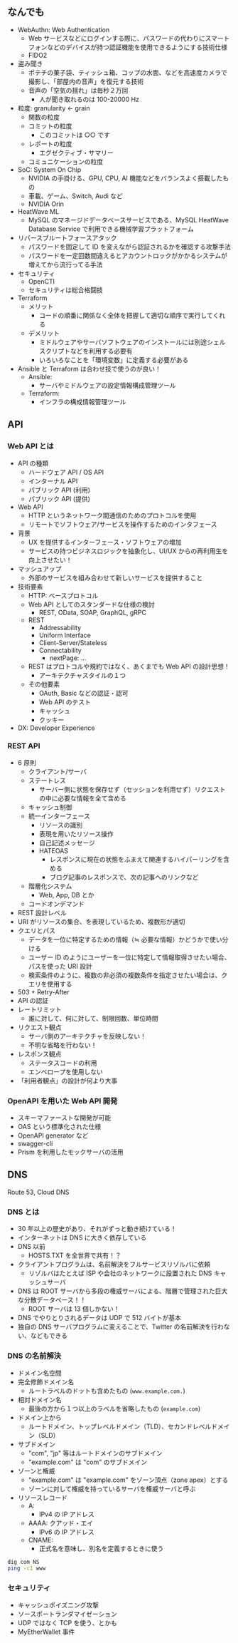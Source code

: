 ## なんでも

- WebAuthn: Web Authentication
  - Web サービスなどにログインする際に、パスワードの代わりにスマートフォンなどのデバイスが持つ認証機能を使用できるようにする技術仕様
  - FIDO2
- 盗み聞き
  - ポテチの菓子袋、ティッシュ箱、コップの水面、などを高速度カメラで撮影し、「部屋内の音声」を復元する技術
  - 音声の「空気の揺れ」は毎秒２万回
    - 人が聞き取れるのは 100-20000 Hz
- 粒度: granularity <- grain
  - 関数の粒度
  - コミットの粒度
    - このコミットは ○○ です
  - レポートの粒度
    - エグゼクティブ・サマリー
  - コミュニケーションの粒度
- SoC: System On Chip
  - NVIDIA の手掛ける、GPU, CPU, AI 機能などをバランスよく搭載したもの
  - 車載、ゲーム、Switch, Audi など
  - NVIDIA Orin
- HeatWave ML
  - MySQL のマネージドデータベースサービスである、MySQL HeatWave Database Service で利用できる機械学習プラットフォーム
- リバースブルートフォースアタック
  - パスワードを固定して ID を変えながら認証されるかを確認する攻撃手法
  - パスワードを一定回数間違えるとアカウントロックがかかるシステムが増えてから流行ってる手法
- セキュリティ
  - OpenCTI
  - セキュリティは総合格闘技
- Terraform
  - メリット
    - コードの順番に関係なく全体を把握して適切な順序で実行してくれる
  - デメリット
    - ミドルウェアやサーバソフトウェアのインストールには別途シェルスクリプトなどを利用する必要有
    - いろいろなことを「環境変数」に定義する必要がある
- Ansible と Terraform は合わせ技で使うのが良い！
  - Ansible:
    - サーバやミドルウェアの設定情報構成管理ツール
  - Terraform:
    - インフラの構成情報管理ツール

## API

### Web API とは

- API の種類
  - ハードウェア API / OS API
  - インターナル API
  - パブリック API (利用)
  - パブリック API (提供)
- Web API
  - HTTP というネットワーク間通信のためのプロトコルを使用
  - リモートでソフトウェア/サービスを操作するためのインタフェース
- 背景
  - UX を提供するインターフェース・ソフトウェアの増加
  - サービスの持つビジネスロジックを抽象化し、UI/UX からの再利用生を向上させたい！
- マッシュアップ
  - 外部のサービスを組み合わせて新しいサービスを提供すること
- 技術要素
  - HTTP: ベースプロトコル
  - Web API としてのスタンダードな仕様の検討
    - REST, OData, SOAP, GraphQL, gRPC
  - REST
    - Addressability
    - Uniform Interface
    - Client-Server/Stateless
    - Connectability
      - nextPage: ...
  - REST はプロトコルや規約ではなく、あくまでも Web API の設計思想！
    - アーキテクチャスタイルの１つ
  - その他要素
    - OAuth, Basic などの認証・認可
    - Web API のテスト
    - キャッシュ
    - クッキー
- DX: Developer Experience

### REST API

- 6 原則
  - クライアント/サーバ
  - ステートレス
    - サーバー側に状態を保存せず（セッションを利用せず）リクエストの中に必要な情報を全て含める
  - キャッシュ制御
  - 統一インターフェース
    - リソースの識別
    - 表現を用いたリソース操作
    - 自己記述メッセージ
    - HATEOAS
      - レスポンスに現在の状態をふまえて関連するハイパーリングを含める
      - ブログ記事のレスポンスで、次の記事へのリンクなど
  - 階層化システム
    - Web, App, DB とか
  - コードオンデマンド
- REST 設計レベル
- URI がリソースの集合、を表現しているため、複数形が適切
- クエリとパス
  - データを一位に特定するための情報（≒ 必要な情報）かどうかで使い分ける
  - ユーザー ID のようにユーザーを一位に特定して情報取得させたい場合、パスを使った URI 設計
  - 検索条件のように、複数の非必須の複数条件を指定させたい場合は、クエリを使用する
- 503 + Retry-After
- API の認証
- レートリミット
  - 誰に対して、何に対して、制限回数、単位時間
- リクエスト観点
  - サーバ側のアーキテクチャを反映しない！
  - 不明な省略を行わない！
- レスポンス観点
  - ステータスコードの利用
  - エンベロープを使用しない
- 「利用者観点」の設計が何より大事

### OpenAPI を用いた Web API 開発

- スキーマファーストな開発が可能
- OAS という標準化された仕様
- OpenAPI generator など
- swagger-cli
- Prism を利用したモックサーバの活用

## DNS

Route 53, Cloud DNS

### DNS とは

- 30 年以上の歴史があり、それがずっと動き続けている！
- インターネットは DNS に大きく依存している
- DNS 以前
  - HOSTS.TXT を全世界で共有！？
- クライアントプログラムは、名前解決をフルサービスリゾルバに依頼
  - リゾルバはたとえば ISP や会社のネットワークに設置された DNS キャッシュサーバ
- DNS は ROOT サーバから多段の権威サーバによる、階層で管理された巨大な分散データベース！！
  - ROOT サーバは 13 個しかない！
- DNS でやりとりされるデータは UDP で 512 バイトが基本
- 独自の DNS サーバプログラムに変えることで、Twitter の名前解決を行わない、などもできる

### DNS の名前解決

- ドメイン名空間
- 完全修飾ドメイン名
  - ルートラベルのドットも含めたもの (`www.example.com.`)
- 相対ドメイン名
  - 最後の方から１つ以上のラベルを省略したもの (`example.com`)
- ドメイン上から
  - ルートドメイン、トップレベルドメイン（TLD）、セカンドレベルドメイン（SLD）
- サブドメイン
  - "com", "jp" 等はルートドメインのサブドメイン
  - "example.com" は "com" のサブドメイン
- ゾーンと権威
  - "example.com" は "example.com" をゾーン頂点（zone apex）とする
  - ゾーンに対して権威を持っているサーバを権威サーバと呼ぶ
- リソースレコード
  - A:
    - IPv4 の IP アドレス
  - AAAA: クアッド・エイ
    - IPv6 の IP アドレス
  - CNAME:
    - 正式名を意味し、別名を定義するときに使う

```sh
dig com NS
ping -c1 www
```

### セキュリティ

- キャッシュポイズニング攻撃
- ソースポートランダマイゼーション
- UDP ではなく TCP を使う、とかも
- MyEtherWallet 事件
